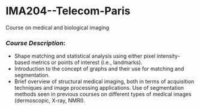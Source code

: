 # IMA204--Telecom-Paris
Course on medical and biological imaging 

### _Course Description_:
- Shape matching and statistical analysis using either pixel intensity-based metrics or points of interest (i.e., landmarks).
- Introduction to the concept of graphs and their use for matching and segmentation.
- Brief overview of structural medical imaging, both in terms of acquisition techniques and image processing applications. Use of segmentation methods seen in previous courses on different types of medical images (dermoscopic, X-ray, NMRI). 
